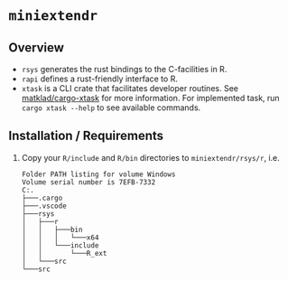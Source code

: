 # `miniextendr`

## Overview

- `rsys` generates the rust bindings to the C-facilities in R.
- `rapi` defines a rust-friendly interface to R.
- `xtask` is a CLI crate that facilitates developer routines. See [matklad/cargo-xtask](https://github.com/matklad/cargo-xtask) for more information.
  For implemented task, run `cargo xtask --help` to see available commands.

## Installation / Requirements

1. Copy your `R/include` and `R/bin` directories to `miniextendr/rsys/r`, i.e.

    ```shell
    Folder PATH listing for volume Windows
    Volume serial number is 7EFB-7332
    C:.
    ├───.cargo
    ├───.vscode
    ├───rsys
    │   ├───r
    │   │   ├───bin
    │   │   │   └───x64
    │   │   └───include
    │   │       └───R_ext
    │   └───src
    └───src
    ```
